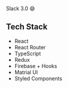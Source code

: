 Slack 3.0 :smile:

## Tech Stack

- React
- React Router
- TypeScript
- Redux
- Firebase + Hooks
- Matrial UI
- Styled Components